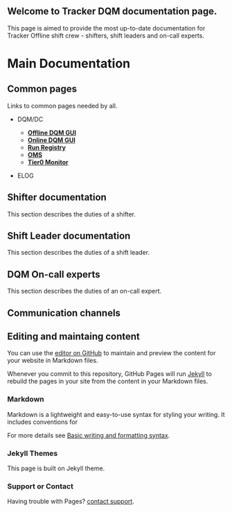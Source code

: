 ## Welcome to Tracker DQM documentation page.
This page is aimed to provide the most up-to-date documentation for Tracker Offline shift crew - shifters, shift leaders and on-call experts.  

# Main Documentation

## Common pages
Links to common pages needed by all.

- DQM/DC
  - **[Offline DQM GUI](https://cmsweb.cern.ch/dqm/offline)**
  - **[Online DQM GUI](https://cmsweb.cern.ch/dqm/online)**
  - **[Run Registry](https://cmsrunregistry.web.cern.ch/offline/datasets/tracker?)**
  - **[OMS](https://cmsoms.cern.ch/)**
  - **[Tier0 Monitor](https://cmsweb.cern.ch/tier0_wmstats/index.html)**

- ELOG

## Shifter documentation
This section describes the duties of a shifter.

## Shift Leader documentation
This section describes the duties of a shift leader.

## DQM On-call experts
This section describes the duties of an on-call expert.

## Communication channels

## Editing and maintaing content
You can use the [editor on GitHub](https://github.com/sroychow/tkdqmdocumentation/edit/gh-pages/index.md) to maintain and preview the content for your website in Markdown files.

Whenever you commit to this repository, GitHub Pages will run [Jekyll](https://jekyllrb.com/) to rebuild the pages in your site from the content in your Markdown files.

### Markdown

Markdown is a lightweight and easy-to-use syntax for styling your writing. It includes conventions for

For more details see [Basic writing and formatting syntax](https://docs.github.com/en/github/writing-on-github/getting-started-with-writing-and-formatting-on-github/basic-writing-and-formatting-syntax).

### Jekyll Themes

This page is built on Jekyll theme. 

### Support or Contact

Having trouble with Pages? [contact support](sroychow@cern.ch).

